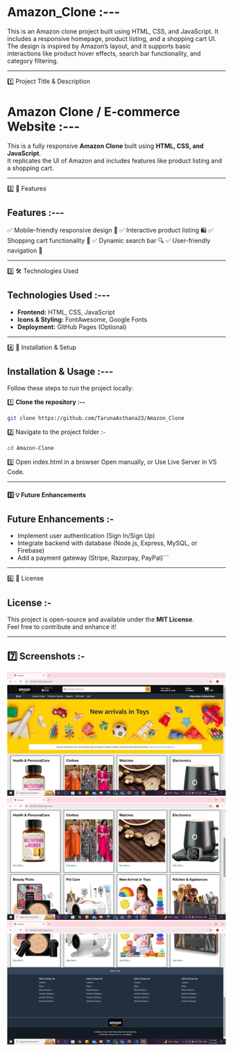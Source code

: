 # Amazon_Clone :---

This is an Amazon clone project built using HTML, CSS, and JavaScript.   It includes a responsive homepage, product listing, and a shopping cart UI.   The design is inspired by Amazon’s layout, and it supports basic interactions   like product hover effects, search bar functionality, and category filtering.

---

1️⃣ Project Title & Description

# Amazon Clone / E-commerce Website :--- 

This is a fully responsive **Amazon Clone** built using **HTML, CSS, and JavaScript**.  
It replicates the UI of Amazon and includes features like product listing and a shopping cart.

---

2️⃣ 📌 Features 

##  Features :---

✅ Mobile-friendly responsive design 📱
✅ Interactive product listing 🛍️
✅ Shopping cart functionality 🛒
✅ Dynamic search bar 🔍
✅ User-friendly navigation 🚀

---
 
3️⃣ 🛠️ Technologies Used

##  Technologies Used :---

- **Frontend:** HTML, CSS, JavaScript  
- **Icons & Styling:** FontAwesome, Google Fonts  
- **Deployment:** GitHub Pages (Optional)

---

4️⃣ 🔧 Installation & Setup

##  Installation & Usage :---

Follow these steps to run the project locally:

1️⃣ **Clone the repository :--**

```sh 
git clone https://github.com/TarunaAsthana23/Amazon_Clone

```

2️⃣ Navigate to the project folder :-
```sh 
cd Amazon-Clone
```

3️⃣ Open index.html in a browser
Open manually, or
Use Live Server in VS Code.


---

#### **5️⃣ 💡 Future Enhancements**
<!-- ```md -->
##  Future Enhancements :-
- Implement user authentication (Sign In/Sign Up)  
- Integrate backend with database (Node.js, Express, MySQL, or Firebase)  
- Add a payment gateway (Stripe, Razorpay, PayPal)```

---

6️⃣ 📜 License

##  License :-
This project is open-source and available under the **MIT License**.  
Feel free to contribute and enhance it! 

---

 ## 7️⃣ Screenshots :-


![Amazon Clone Screenshot](https://raw.githubusercontent.com/TarunaAsthana23/Amazon_Clone/main/Img/S1.png)
![Amazon Clone Screenshot](https://raw.githubusercontent.com/TarunaAsthana23/Amazon_Clone/main/Img/S2.png)
![Amazon Clone Screenshot](https://raw.githubusercontent.com/TarunaAsthana23/Amazon_Clone/main/Img/S3.png)
  